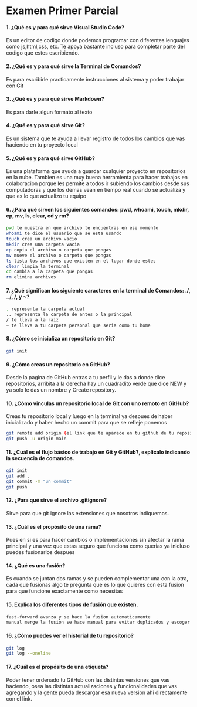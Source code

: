 # Examen Primer Parcial

#### 1. ¿Qué es y para qué sirve Visual Studio Code?
Es un editor de codigo donde podemos programar con diferentes lenguajes como js,html,css, etc. Te apoya bastante incluso para completar parte del codigo que estes escribiendo. 
#### 2. ¿Qué es y para qué sirve la Terminal de Comandos?
Es para escribirle practicamente instrucciones al sistema y poder trabajar con Git
#### 3. ¿Qué es y para qué sirve Markdown?
Es para darle algun formato al texto
#### 4. ¿Qué es y para qué sirve Git?
Es un sistema que te ayuda a llevar registro de todos los cambios que vas haciendo en tu proyecto local
#### 5. ¿Qué es y para qué sirve GitHub?
Es una plataforma que ayuda a guardar cualquier proyecto en repositorios en la nube. Tambien es una muy buena herramienta para hacer trabajos en colaboracion porque les permite a todos ir subiendo los cambios desde sus computadoras y que los demas vean en tiempo real cuando se actualiza y que es lo que actualizo tu equipo
#### 6. ¿Para qué sirven los siguientes comandos: pwd, whoami, touch, mkdir, cp, mv, ls, clear, cd y rm?
```bash
pwd te muestra en que archivo te encuentras en ese momento
whoami te dice el usuario que se esta usando
touch crea un archivo vacio 
mkdir crea una carpeta vacia 
cp copia el archivo o carpeta que pongas
mv mueve el archivo o carpeta que pongas
ls lista los archivos que existen en el lugar donde estes
clear limpia la terminal 
cd cambia a la carpeta que pongas
rm elimina archivos
```
#### 7. ¿Qué significan los siguiente caracteres en la terminal de Comandos: ./, ../, /, y ~?
```bash
. representa la carpeta actual
.. representa la carpeta de antes o la principal
/ te lleva a la raiz 
~ te lleva a tu carpeta personal que seria como tu home
```
#### 8. ¿Cómo se inicializa un repositorio en Git?
```bash
git init
```
#### 9. ¿Cómo creas un repositorio en GitHub?
Desde la pagina de GitHub entras a tu perfil y le das a donde dice repositorios, arribita a la derecha hay un cuadradito verde que dice NEW y ya solo le das un nombre y Create repository.
#### 10. ¿Cómo vinculas un repositorio local de Git con uno remoto en GitHub?
Creas tu repositorio local y luego en la terminal ya despues de haber inicializado y haber hecho un commit para que se refleje ponemos 
```bash
git remote add origin (el link que te aparece en tu github de tu repositorio)
git push -u origin main
```

#### 11. ¿Cuál es el flujo básico de trabajo en Git y GitHub?, explicalo indicando la secuencia de comandos.
```bash
git init
git add .
git commit -m "un commit"
git push
```

#### 12. ¿Para qué sirve el archivo .gitignore?
Sirve para que git ignore las extensiones que nosotros indiquemos.
#### 13. ¿Cuál es el propósito de una rama?
Pues en si es para hacer cambios o implementaciones sin afectar la rama principal y una vez que estas seguro que funciona como querias ya inlcluso puedes fusionarlos despues
#### 14. ¿Qué es una fusión?
Es cuando se juntan dos ramas y se pueden complementar una con la otra, cada que fusionas algo te pregunta que es lo que quieres con esta fusion para que funcione exactamente como necesitas
#### 15. Explica los diferentes tipos de fusión que existen.
``` bash
fast-forward avanza y se hace la fusion automaticamente
manual merge la fusion se hace manual para evitar duplicados y escoger la version que quieres conservar
```
#### 16. ¿Cómo puedes ver el historial de tu repositorio?
```bash
git log
git log --oneline
```
#### 17. ¿Cuál es el propósito de una etiqueta?
Poder tener ordenado tu GitHub con las distintas versiones que vas haciendo, osea las distintas actualizaciones y funcionalidades que vas agregando y la gente pueda descargar esa nueva version ahi directamente con el link.